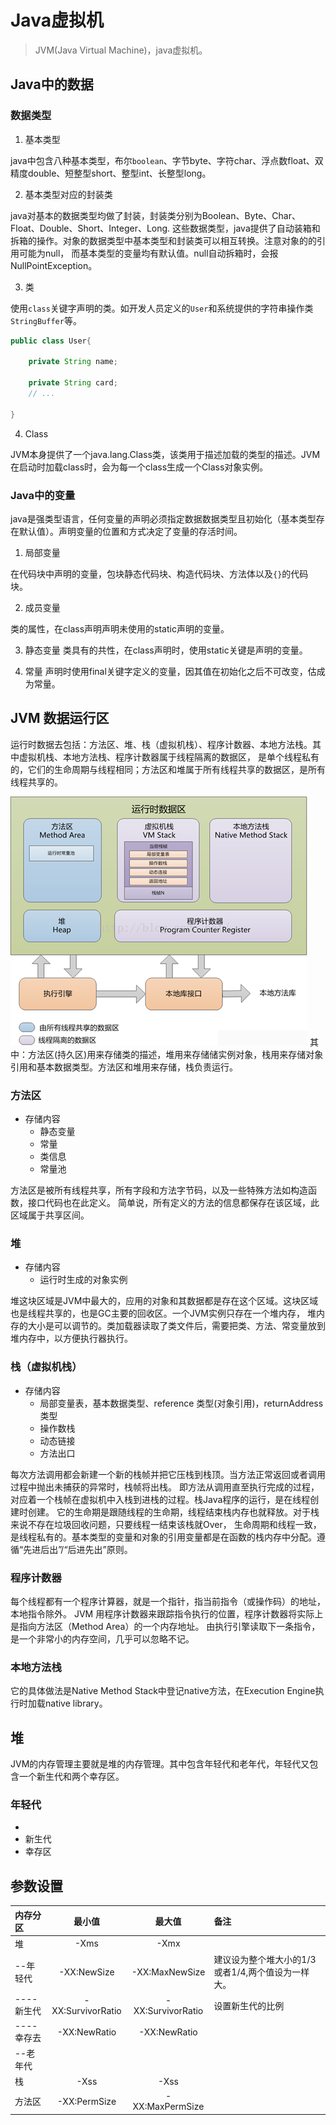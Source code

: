 # Java虚拟机
> JVM(Java Virtual Machine)，java虚拟机。

## Java中的数据

### 数据类型

1. 基本类型

java中包含八种基本类型，布尔`boolean`、字节byte、字符char、浮点数float、双精度double、短整型short、整型int、长整型long。

2. 基本类型对应的封装类

java对基本的数据类型均做了封装，封装类分别为Boolean、Byte、Char、Float、Double、Short、Integer、Long.
这些数据类型，java提供了自动装箱和拆箱的操作。对象的数据类型中基本类型和封装类可以相互转换。注意对象的的引用可能为null，
而基本类型的变量均有默认值。null自动拆箱时，会报NullPointException。

3. 类

使用`class`关键字声明的类。如开发人员定义的`User`和系统提供的字符串操作类`StringBuffer`等。
```java
public class User{
    
    private String name;
    
    private String card;
    // ...
    
}
```
4. Class

JVM本身提供了一个java.lang.Class类，该类用于描述加载的类型的描述。JVM在启动时加载class时，会为每一个class生成一个Class对象实例。

### Java中的变量
java是强类型语言，任何变量的声明必须指定数据数据类型且初始化（基本类型存在默认值）。声明变量的位置和方式决定了变量的存活时间。

1. 局部变量

在代码块中声明的变量，包块静态代码块、构造代码块、方法体以及`{}`的代码块。

2. 成员变量

类的属性，在class声明声明未使用的static声明的变量。

3. 静态变量
类具有的共性，在class声明时，使用static关键是声明的变量。

4. 常量
声明时使用final关键字定义的变量，因其值在初始化之后不可改变，估成为常量。

## JVM 数据运行区
运行时数据去包括：方法区、堆、栈（虚拟机栈）、程序计数器、本地方法栈。其中虚拟机栈、本地方法栈、程序计数器属于线程隔离的数据区，
是单个线程私有的，它们的生命周期与线程相同；方法区和堆属于所有线程共享的数据区，是所有线程共享的。

![JVM](../image/jvm.png)
其中：方法区(持久区)用来存储类的描述，堆用来存储储实例对象，栈用来存储对象引用和基本数据类型。方法区和堆用来存储，栈负责运行。
### 方法区
  - 存储内容
    - 静态变量
    - 常量
    - 类信息
    - 常量池
  
方法区是被所有线程共享，所有字段和方法字节码，以及一些特殊方法如构造函数，接口代码也在此定义。
简单说，所有定义的方法的信息都保存在该区域，此区域属于共享区间。

### 堆
  - 存储内容
    - 运行时生成的对象实例
  
堆这块区域是JVM中最大的，应用的对象和其数据都是存在这个区域。这块区域也是线程共享的，也是GC主要的回收区。一个JVM实例只存在一个堆内存，
堆内存的大小是可以调节的。类加载器读取了类文件后，需要把类、方法、常变量放到堆内存中，以方便执行器执行。

### 栈（虚拟机栈）

- 存储内容
  - 局部变量表，基本数据类型、reference 类型(对象引用)，returnAddress类型
  - 操作数栈
  - 动态链接
  - 方法出口
  
每次方法调用都会新建一个新的栈帧并把它压栈到栈顶。当方法正常返回或者调用过程中抛出未捕获的异常时，栈帧将出栈。
即方法从调用直至执行完成的过程，对应着一个栈帧在虚拟机中入栈到进栈的过程。栈Java程序的运行，是在线程创建时创建。
它的生命期是跟随线程的生命期，线程结束栈内存也就释放。对于栈来说不存在垃圾回收问题，只要线程一结束该栈就Over，
生命周期和线程一致，是线程私有的。基本类型的变量和对象的引用变量都是在函数的栈内存中分配。遵循“先进后出”/“后进先出”原则。

### 程序计数器

每个线程都有一个程序计算器，就是一个指针，指当前指令（或操作码）的地址，本地指令除外。
JVM 用程序计数器来跟踪指令执行的位置，程序计数器将实际上是指向方法区（Method Area）的一个内存地址。
由执行引擎读取下一条指令，是一个非常小的内存空间，几乎可以忽略不记。

### 本地方法栈

它的具体做法是Native Method Stack中登记native方法，在Execution Engine执行时加载native library。


## 堆
JVM的内存管理主要就是堆的内存管理。其中包含年轻代和老年代，年轻代又包含一个新生代和两个幸存区。
### 年轻代
-
- 新生代
- 幸存区


## 参数设置

|内存分区      |最小值            |最大值            |备注    
|:------------|:---------------:|:---------------:|:------
|堆           |-Xms             |-Xmx             |        
|--年轻代      |-XX:NewSize      |-XX:MaxNewSize   |建议设为整个堆大小的1/3或者1/4,两个值设为一样大。     
|----新生代    |-XX:SurvivorRatio|-XX:SurvivorRatio|设置新生代的比例
|----幸存去    |-XX:NewRatio     |-XX:NewRatio     |      
|--老年代      |                 |                 |      
|栈           |-Xss             |-Xss             |
|方法区        |-XX:PermSize     |-XX:MaxPermSize  |